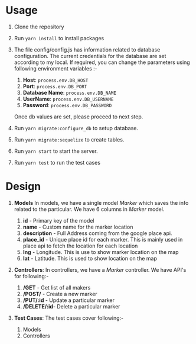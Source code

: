 # Usage

1. Clone the repository

2. Run `yarn install` to install packages

3. The file config/config.js has information related to database configuration. The current credentials for the database are set according to my local. If required, you can change the parameters using following environment variables :-
	1.  **Host**: `process.env.DB_HOST  `
	2.  **Port**: `process.env.DB_PORT`
	3.  **Database Name**: `process.env.DB_NAME`
	4.  **UserName**: `process.env.DB_USERNAME`
	5.  **Password**: `process.env.DB_PASSWORD`

	Once db values are set, please proceed to next step.
4. Run `yarn migrate:configure_db` to setup database.

5. Run `yarn migrate:sequelize` to create tables.

6. Run `yarn start` to start the server.

7. Run `yarn test` to run the test cases

# Design

1. **Models**
		In models, we have a single model *Marker* which saves the info related to the particular. We have 6 columns in *Marker* model.

	1.  **id** - Primary key of the model
	2. **name** -  Custom name for the marker location
	3. **description** - Full Address coming from the google place api.
	4.  **place_id** - Unique place id for each marker. This is mainly used in place api to fetch the location for each location
	5.  **lng** - Longitude. This is use to show marker location on the map
	6. **lat** - Latitude. This is used to show location on the map

2. **Controllers**:
	In controllers, we have a *Marker* controller. We have API's for following:-
	1. **/GET** - Get list of all makers
	2. **/POST/** - Create a new marker
	3. **/PUT/:id** - Update a particular marker
	4. **/DELETE/:id**- Delete a particular marker

3.  **Test Cases**:
	The test cases cover following:-
	1. Models
	2. Controllers